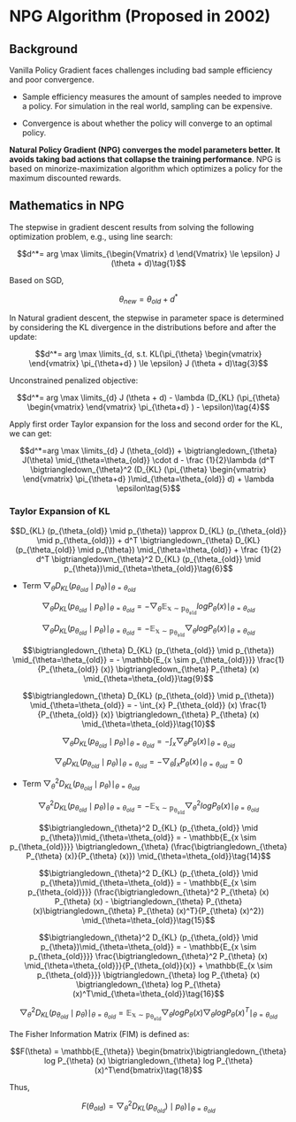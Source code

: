 # NPG Algorithm (Proposed in 2002)

## Background

Vanilla Policy Gradient faces challenges including bad sample efficiency and poor convergence. 

- Sample efficiency measures the amount of samples needed to improve a policy. For simulation in the real world, sampling can be expensive.

- Convergence is about whether the policy will converge to an optimal policy.

**Natural Policy Gradient (NPG) converges the model parameters better. It avoids taking bad actions that collapse the training performance**. NPG is based on minorize-maximization algorithm which optimizes a policy for the maximum discounted rewards.

## Mathematics in NPG

The stepwise in gradient descent results from solving the following optimization problem, e.g., using line search:

$$d^*= arg \max \limits_{\begin{Vmatrix} d \end{Vmatrix} \le \epsilon} J (\theta + d)\tag{1}$$

Based on SGD, 

$$\theta_{new} = \theta_{old} + d^*\tag{2}$$

In Natural gradient descent, the stepwise in parameter space is determined by considering the KL divergence in the distributions before and after the update:

$$d^*= arg \max \limits_{d, s.t. KL(\pi_{\theta} \begin{vmatrix} \end{vmatrix} \pi_{\theta+d} ) \le \epsilon} J (\theta + d)\tag{3}$$

Unconstrained penalized objective:

$$d^*= arg \max \limits_{d} J (\theta + d) - \lambda (D_{KL} (\pi_{\theta} \begin{vmatrix} \end{vmatrix} \pi_{\theta+d} ) - \epsilon)\tag{4}$$

Apply first order Taylor expansion for the loss and second order for the KL, we can get:

$$d^*=arg \max \limits_{d} J (\theta_{old}) + \bigtriangledown_{\theta} J(\theta) \mid_{\theta=\theta_{old}} \cdot d - \frac {1}{2}\lambda (d^T \bigtriangledown_{\theta}^2 (D_{KL} (\pi_{\theta} \begin{vmatrix} \end{vmatrix} \pi_{\theta+d} )\mid_{\theta=\theta_{old}} d) + \lambda \epsilon\tag{5}$$

### Taylor Expansion of KL

$$D_{KL} (p_{\theta_{old}} \mid p_{\theta}) \approx D_{KL} (p_{\theta_{old}} \mid p_{\theta_{old}}) + d^T \bigtriangledown_{\theta} D_{KL} (p_{\theta_{old}} \mid p_{\theta}) \mid_{\theta=\theta_{old}} + \frac {1}{2} d^T \bigtriangledown_{\theta}^2 D_{KL} (p_{\theta_{old}} \mid p_{\theta})\mid_{\theta=\theta_{old}}\tag{6}$$

- Term $\bigtriangledown_{\theta} D_{KL} (p_{\theta_{old}} \mid p_{\theta}) \mid_{\theta=\theta_{old}}$

$$\bigtriangledown_{\theta} D_{KL} (p_{\theta_{old}} \mid p_{\theta}) \mid_{\theta=\theta_{old}} = -\bigtriangledown_{\theta} \mathbb{E_{x \sim p_{\theta_{old}}}} log P_{\theta} (x) \mid_{\theta=\theta_{old}}\tag{7}$$

$$\bigtriangledown_{\theta} D_{KL} (p_{\theta_{old}} \mid p_{\theta}) \mid_{\theta=\theta_{old}} = - \mathbb{E_{x \sim p_{\theta_{old}}}} \bigtriangledown_{\theta}log P_{\theta} (x) \mid_{\theta=\theta_{old}}\tag{8}$$

$$\bigtriangledown_{\theta} D_{KL} (p_{\theta_{old}} \mid p_{\theta}) \mid_{\theta=\theta_{old}} = - \mathbb{E_{x \sim p_{\theta_{old}}}} \frac{1}{P_{\theta_{old}} (x)} \bigtriangledown_{\theta} P_{\theta} (x) \mid_{\theta=\theta_{old}}\tag{9}$$

$$\bigtriangledown_{\theta} D_{KL} (p_{\theta_{old}} \mid p_{\theta}) \mid_{\theta=\theta_{old}} = - \int_{x} P_{\theta_{old}} (x) \frac{1}{P_{\theta_{old}} (x)} \bigtriangledown_{\theta} P_{\theta} (x) \mid_{\theta=\theta_{old}}\tag{10}$$

$$\bigtriangledown_{\theta} D_{KL} (p_{\theta_{old}} \mid p_{\theta}) \mid_{\theta=\theta_{old}} = - \int_{x} \bigtriangledown_{\theta} P_{\theta} (x) \mid_{\theta=\theta_{old}}\tag{11}$$

$$\bigtriangledown_{\theta} D_{KL} (p_{\theta_{old}} \mid p_{\theta}) \mid_{\theta=\theta_{old}} = - \bigtriangledown_{\theta} \int_{x}  P_{\theta} (x) \mid_{\theta=\theta_{old}} = 0\tag{12}$$

- Term $\bigtriangledown_{\theta}^2 D_{KL} (p_{\theta_{old}} \mid p_{\theta})\mid_{\theta=\theta_{old}}$

$$\bigtriangledown_{\theta}^2 D_{KL} (p_{\theta_{old}} \mid p_{\theta})\mid_{\theta=\theta_{old}} = - \mathbb{E_{x \sim p_{\theta_{old}}}} \bigtriangledown_{\theta}^2 log P_{\theta} (x) \mid_{\theta=\theta_{old}}\tag{13}$$

$$\bigtriangledown_{\theta}^2 D_{KL} (p_{\theta_{old}} \mid p_{\theta})\mid_{\theta=\theta_{old}} = - \mathbb{E_{x \sim p_{\theta_{old}}}} \bigtriangledown_{\theta} (\frac{\bigtriangledown_{\theta} P_{\theta} (x)}{P_{\theta} (x)})  \mid_{\theta=\theta_{old}}\tag{14}$$

$$\bigtriangledown_{\theta}^2 D_{KL} (p_{\theta_{old}} \mid p_{\theta})\mid_{\theta=\theta_{old}} = - \mathbb{E_{x \sim p_{\theta_{old}}}} (\frac{\bigtriangledown_{\theta}^2 P_{\theta} (x) P_{\theta} (x) - \bigtriangledown_{\theta} P_{\theta} (x)\bigtriangledown_{\theta} P_{\theta} (x)^T}{P_{\theta} (x)^2})  \mid_{\theta=\theta_{old}}\tag{15}$$

$$\bigtriangledown_{\theta}^2 D_{KL} (p_{\theta_{old}} \mid p_{\theta})\mid_{\theta=\theta_{old}} = - \mathbb{E_{x \sim p_{\theta_{old}}}} \frac{\bigtriangledown_{\theta}^2 P_{\theta} (x) \mid_{\theta=\theta_{old}}}{P_{\theta_{old}}(x)} +  \mathbb{E_{x \sim p_{\theta_{old}}}} \bigtriangledown_{\theta} log P_{\theta} (x) \bigtriangledown_{\theta} log P_{\theta} (x)^T\mid_{\theta=\theta_{old}}\tag{16}$$


$$\bigtriangledown_{\theta}^2 D_{KL} (p_{\theta_{old}} \mid p_{\theta})\mid_{\theta=\theta_{old}} = \mathbb{E_{x \sim p_{\theta_{old}}}} \bigtriangledown_{\theta} log P_{\theta} (x) \bigtriangledown_{\theta} log P_{\theta} (x)^T\mid_{\theta=\theta_{old}}\tag{17}$$

The Fisher Information Matrix (FIM) is defined as:

$$F(\theta) = \mathbb{E_{\theta}} \begin{bmatrix}\bigtriangledown_{\theta} log P_{\theta} (x) \bigtriangledown_{\theta} log P_{\theta} (x)^T\end{bmatrix}\tag{18}$$

Thus,

$$F(\theta_{old}) = \bigtriangledown_{\theta}^2 D_{KL} (p_{\theta_{old}})\mid p_{\theta}) \mid_{\theta=\theta_{old}}\tag{18}$$
